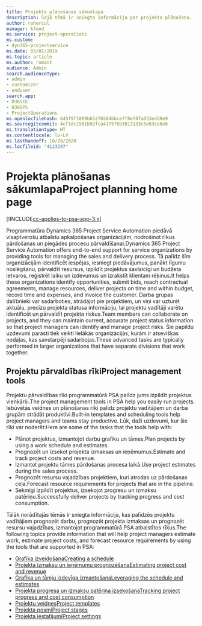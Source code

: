 ```yaml
---
title: Projekta plānošanas sākumlapa
description: Šajā tēmā ir sniegta informācija par projekta plānošanu.
author: ruhercul
manager: kfend
ms.service: project-operations
ms.custom:
- dyn365-projectservice
ms.date: 03/01/2019
ms.topic: article
ms.author: rumant
audience: Admin
search.audienceType:
- admin
- customizer
- enduser
search.app:
- D365CE
- D365PS
- ProjectOperations
ms.openlocfilehash: 645f9f1009bb52f6584bbce7f8ef07a033e450e9
ms.sourcegitcommit: 4cf1dc1561b92fca4175f0b3813133c5e63ce8e6
ms.translationtype: HT
ms.contentlocale: lv-LV
ms.lasthandoff: 10/28/2020
ms.locfileid: "4123297"
---
```

# <a name="project-planning-home-page"></a><span data-ttu-id="72a72-103">Projekta plānošanas sākumlapa</span><span class="sxs-lookup"><span data-stu-id="72a72-103">Project planning home page</span></span>

[!INCLUDE[cc-applies-to-psa-app-3.x](../includes/cc-applies-to-psa-app-3x.md)]

<span data-ttu-id="72a72-104">Programmatūra Dynamics 365 Project Service Automation piedāvā visaptverošu atbalstu apkalpošanas organizācijām, nodrošinot rīkus pārdošanas un piegādes procesu pārvaldīšanai.</span><span class="sxs-lookup"><span data-stu-id="72a72-104">Dynamics 365 Project Service Automation offers end-to-end support for service organizations by providing tools for managing the sales and delivery process.</span></span> <span data-ttu-id="72a72-105">Tā palīdz šīm organizācijām identificēt iespējas, iesniegt piedāvājumus, panākt līgumu noslēgšanu, pārvaldīt resursus, izpildīt projektus savlaicīgi un budžeta ietvaros, reģistrēt laiku un izdevumus un izrakstīt klientam rēķinus.</span><span class="sxs-lookup"><span data-stu-id="72a72-105">It helps these organizations identify opportunities, submit bids, reach contractual agreements, manage resources, deliver projects on time and within budget, record time and expenses, and invoice the customer.</span></span> <span data-ttu-id="72a72-106">Darba grupas dalībnieki var sadarboties, strādājot pie projektiem, un viņi var uzturēt aktuālu, precīzu projekta statusa informāciju, lai projektu vadītāji varētu identificēt un pārvaldīt projekta riskus.</span><span class="sxs-lookup"><span data-stu-id="72a72-106">Team members can collaborate on projects, and they can maintain current, accurate project status information so that project managers can identify and manage project risks.</span></span> <span data-ttu-id="72a72-107">Šie papildu uzdevumi parasti tiek veikti lielākās organizācijās, kurām ir atsevišķas nodaļas, kas savstarpēji sadarbojas.</span><span class="sxs-lookup"><span data-stu-id="72a72-107">These advanced tasks are typically performed in larger organizations that have separate divisions that work together.</span></span>

## <a name="project-management-tools"></a><span data-ttu-id="72a72-108">Projektu pārvaldības rīki</span><span class="sxs-lookup"><span data-stu-id="72a72-108">Project management tools</span></span>

<span data-ttu-id="72a72-109">Projektu pārvaldības rīki programmatūrā PSA palīdz jums izpildīt projektus vienkārši.</span><span class="sxs-lookup"><span data-stu-id="72a72-109">The project management tools in PSA help you easily run projects.</span></span> <span data-ttu-id="72a72-110">Iebūvētās veidnes un plānošanas rīki palīdz projektu vadītājiem un darba grupām strādāt produktīvi.</span><span class="sxs-lookup"><span data-stu-id="72a72-110">Built-in templates and scheduling tools help project managers and teams stay productive.</span></span> <span data-ttu-id="72a72-111">Lūk, daži uzdevumi, kur šie rīki var noderēt:</span><span class="sxs-lookup"><span data-stu-id="72a72-111">Here are some of the tasks that the tools help with:</span></span>

- <span data-ttu-id="72a72-112">Plānot projektus, izmantojot darbu grafiku un tāmes.</span><span class="sxs-lookup"><span data-stu-id="72a72-112">Plan projects by using a work schedule and estimates.</span></span>
- <span data-ttu-id="72a72-113">Prognozēt un izsekot projekta izmaksas un ieņēmumus.</span><span class="sxs-lookup"><span data-stu-id="72a72-113">Estimate and track project costs and revenue.</span></span>
- <span data-ttu-id="72a72-114">Izmantot projektu tāmes pārdošanas procesa laikā.</span><span class="sxs-lookup"><span data-stu-id="72a72-114">Use project estimates during the sales process.</span></span>
- <span data-ttu-id="72a72-115">Prognozēt resursu vajadzības projektiem, kuri atrodas uz pārdošanas ceļa.</span><span class="sxs-lookup"><span data-stu-id="72a72-115">Forecast resource requirements for projects that are in the pipeline.</span></span>
- <span data-ttu-id="72a72-116">Sekmīgi izpildīt projektus, izsekojot progresu un izmaksu patēriņu.</span><span class="sxs-lookup"><span data-stu-id="72a72-116">Successfully deliver projects by tracking progress and cost consumption.</span></span>

<span data-ttu-id="72a72-117">Tālāk norādītajās tēmās ir sniegta informācija, kas palīdzēs projektu vadītājiem prognozēt darbu, prognozēt projekta izmaksas un prognozēt resursu vajadzības, izmantojot programmatūrā PSA atbalstītos rīkus.</span><span class="sxs-lookup"><span data-stu-id="72a72-117">The following topics provide information that will help project managers estimate work, estimate project costs, and forecast resource requirements by using the tools that are supported in PSA:</span></span>

- [<span data-ttu-id="72a72-118">Grafika izveidošana</span><span class="sxs-lookup"><span data-stu-id="72a72-118">Creating a schedule</span></span>](project-creating.md)
- [<span data-ttu-id="72a72-119">Projekta izmaksu un ieņēmumu prognozēšana</span><span class="sxs-lookup"><span data-stu-id="72a72-119">Estimating project cost and revenue</span></span>](project-estimating.md)
- [<span data-ttu-id="72a72-120">Grafika un tāmju izdevīga izmantošana</span><span class="sxs-lookup"><span data-stu-id="72a72-120">Leveraging the schedule and estimates</span></span>](project-leveraging.md)
- [<span data-ttu-id="72a72-121">Projekta progresa un izmaksu patēriņa izsekošana</span><span class="sxs-lookup"><span data-stu-id="72a72-121">Tracking project progress and cost consumption</span></span>](project-tracking.md)
- [<span data-ttu-id="72a72-122">Projektu veidnes</span><span class="sxs-lookup"><span data-stu-id="72a72-122">Project templates</span></span>](project-templates.md)
- [<span data-ttu-id="72a72-123">Projekta posmi</span><span class="sxs-lookup"><span data-stu-id="72a72-123">Project stages</span></span>](project-stages.md)
- [<span data-ttu-id="72a72-124">Projekta iestatījumi</span><span class="sxs-lookup"><span data-stu-id="72a72-124">Project settings</span></span>](project-settings.md)
